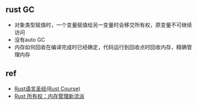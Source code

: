 
## rust GC

+ 对象类型赋值时，一个变量赋值给另一变量时会移交所有权，原变量不可继续访问
+ 没有auto GC
+ 内存如何回收在编译完成时已经确定，代码运行到回收点时回收内存，精确管理内存

## ref
+ [Rust语言圣经(Rust Course)](https://course.rs/first-try/intro.html)
+ [Rust 所有权：内存管理新流派](https://juejin.cn/post/6844903509087764488)